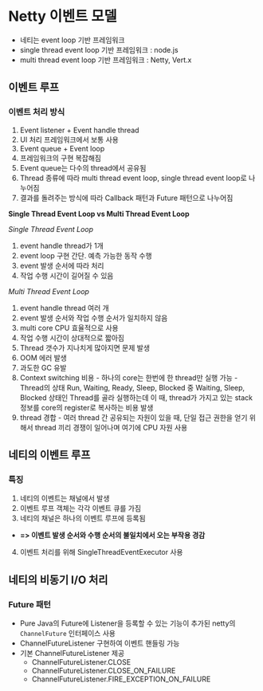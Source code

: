 # Netty 이벤트 모델
- 네티는 event loop 기반 프레임워크
- single thread event loop 기반 프레임워크 : node.js
- multi thread event loop 기반 프레임워크 : Netty, Vert.x

## 이벤트 루프
### 이벤트 처리 방식
1. Event listener + Event handle thread
  2. UI 처리 프레임워크에서 보통 사용
3. Event queue + Event loop
  4. 프레임워크의 구현 복잡해짐
  5. Event queue는 다수의 thread에서 공유됨
  6. Thread 종류에 따라 multi thread event loop, single thread event loop로 나누어짐
  7. 결과를 돌려주는 방식에 따라 Callback 패턴과 Future 패턴으로 나누어짐

**Single Thread Event Loop vs Multi Thread Event Loop**

*Single Thread Event Loop*
1. event handle thread가 1개
2. event loop 구현 간단. 예측 가능한 동작 수행
3. event 발생 순서에 따라 처리
4. 작업 수행 시간이 길어질 수 있음

*Multi Thread Event Loop*
1. event handle thread 여러 개
2. event 발생 순서와 작업 수행 순서가 일치하지 않음
3. multi core CPU 효율적으로 사용
4. 작업 수행 시간이 상대적으로 짧아짐
5. Thread 갯수가 지나치게 많아지면 문제 발생
  6. OOM 에러 발생
  7. 과도한 GC 유발
  8. Context switching 비용
    - 하나의 core는 한번에 한 thread만 실행 가능
    - Thread의 상태 Run, Waiting, Ready, Sleep, Blocked 중 Waiting, Sleep, Blocked 상태인 Thread를 골라 실행하는데 이 때, thread가 가지고 있는 stack 정보를 core의 register로 복사하는 비용 발생
  9. thread 경합
    - 여러 thread 간 공유되는 자원이 있을 때, 단일 접근 권한을 얻기 위해서 thread 끼리 경쟁이 일어나며 여기에 CPU 자원 사용

## 네티의 이벤트 루프
### 특징
1. 네티의 이벤트는 채널에서 발생
2. 이벤트 루프 객체는 각각 이벤트 큐를 가짐
3. 네티의 채널은 하나의 이벤트 루프에 등록됨
  - **=> 이벤트 발생 순서와 수행 순서의 불일치에서 오는 부작용 경감**
4. 이벤트 처리를 위해 SingleThreadEventExecutor 사용

## 네티의 비동기 I/O 처리
### Future 패턴
- Pure Java의 Future에 Listener을 등록할 수 있는 기능이 추가된 netty의 `ChannelFuture` 인터페이스 사용
- ChannelFutureListener 구현하여 이벤트 핸들링 가능
- 기본 ChannelFutureListener 제공
  - ChannelFutureListener.CLOSE
  - ChannelFutureListener.CLOSE_ON_FAILURE
  - ChannelFutureListener.FIRE_EXCEPTION_ON_FAILURE

